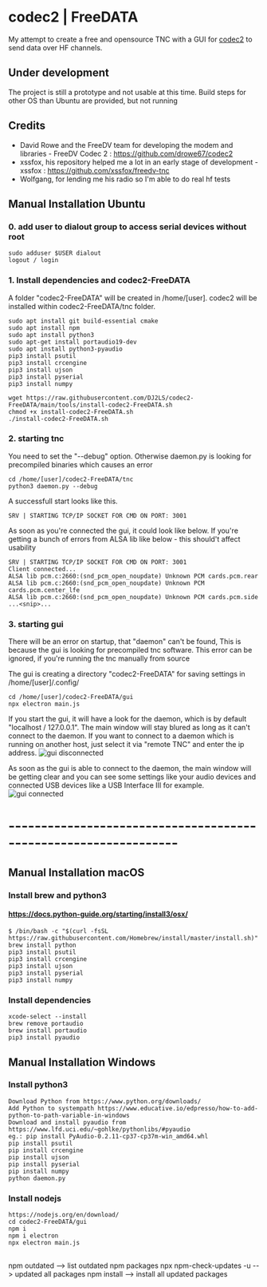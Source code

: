 # codec2 | FreeDATA
My attempt to create a free and opensource TNC with a GUI for [codec2](https://github.com/drowe67/codec2) to send data over HF channels. 

## Under development
The project is still a prototype and not usable at this time.
Build steps for other OS than Ubuntu are provided, but not running

## Credits
* David Rowe and the FreeDV team for developing the modem and libraries -
FreeDV Codec 2 : https://github.com/drowe67/codec2
* xssfox, his repository helped me a lot in an early stage of development -
xssfox : https://github.com/xssfox/freedv-tnc
* Wolfgang, for lending me his radio so I'm able to do real hf tests

## Manual Installation Ubuntu
### 0. add user to dialout group to access serial devices without root
```
sudo adduser $USER dialout
logout / login
```

### 1. Install dependencies and codec2-FreeDATA
A folder "codec2-FreeDATA" will be created in /home/[user].
codec2 will be installed within codec2-FreeDATA/tnc folder.
```
sudo apt install git build-essential cmake
sudo apt install npm
sudo apt install python3
sudo apt-get install portaudio19-dev
sudo apt install python3-pyaudio
pip3 install psutil
pip3 install crcengine
pip3 install ujson
pip3 install pyserial
pip3 install numpy

wget https://raw.githubusercontent.com/DJ2LS/codec2-FreeDATA/main/tools/install-codec2-FreeDATA.sh
chmod +x install-codec2-FreeDATA.sh
./install-codec2-FreeDATA.sh
```

### 2. starting tnc
You need to set the "--debug" option. Otherwise daemon.py is looking for precompiled binaries which causes an error
```
cd /home/[user]/codec2-FreeDATA/tnc
python3 daemon.py --debug
```
A successfull start looks like this. 
```
SRV | STARTING TCP/IP SOCKET FOR CMD ON PORT: 3001
```
As soon as you're connected the gui, it could look like below. If you're getting a bunch of errors from ALSA lib like below - this should't affect usability 
```
SRV | STARTING TCP/IP SOCKET FOR CMD ON PORT: 3001
Client connected...
ALSA lib pcm.c:2660:(snd_pcm_open_noupdate) Unknown PCM cards.pcm.rear
ALSA lib pcm.c:2660:(snd_pcm_open_noupdate) Unknown PCM cards.pcm.center_lfe
ALSA lib pcm.c:2660:(snd_pcm_open_noupdate) Unknown PCM cards.pcm.side
...<snip>...
```


### 3. starting gui
There will be an error on startup, that "daemon" can't be found, This is because the gui is looking for precompiled tnc software. This error can be ignored, if you're running the tnc manually from source

The gui is creating a directory "codec2-FreeDATA" for saving settings in /home/[user]/.config/
```
cd /home/[user]/codec2-FreeDATA/gui
npx electron main.js
```
If you start the gui, it will have a look for the daemon, which is by default "localhost / 127.0.0.1". The main window will stay blured as long as it can't connect to the daemon. If you want to connect to a daemon which is running on another host, just select it via "remote TNC" and enter the ip address.
![gui disconnected](https://raw.githubusercontent.com/DJ2LS/codec2-FreeDATA/main/documentation/codec2-FreeDATA-start-disconnected.png "TNC disconnected")

As soon as the gui is able to connect to the daemon, the main window will be getting clear and you can see some settings like your audio devices and connected USB devices like a USB Interface III for example.
![gui connected](https://raw.githubusercontent.com/DJ2LS/codec2-FreeDATA/main/documentation/codec2-FreeDATA-start-connected.png "TNC connected")



# ----------------------------------------------------------------
## Manual Installation macOS
### Install brew and python3
#### https://docs.python-guide.org/starting/install3/osx/

```
$ /bin/bash -c "$(curl -fsSL https://raw.githubusercontent.com/Homebrew/install/master/install.sh)"
brew install python
pip3 install psutil
pip3 install crcengine
pip3 install ujson
pip3 install pyserial
pip3 install numpy

```
### Install dependencies
```
xcode-select --install
brew remove portaudio
brew install portaudio
pip3 install pyaudio
```

## Manual Installation Windows
### Install python3
```
Download Python from https://www.python.org/downloads/
Add Python to systempath https://www.educative.io/edpresso/how-to-add-python-to-path-variable-in-windows
Download and install pyaudio from https://www.lfd.uci.edu/~gohlke/pythonlibs/#pyaudio
eg.: pip install PyAudio-0.2.11-cp37-cp37m-win_amd64.whl
pip install psutil
pip install crcengine
pip install ujson
pip install pyserial
pip install numpy
python daemon.py

```

### Install nodejs
```
https://nodejs.org/en/download/
cd codec2-FreeDATA/gui
npm i
npm i electron
npx electron main.js
```
##
npm outdated --> list outdated npm packages
npx npm-check-updates -u --> updated all packages
npm install --> install all updated packages

